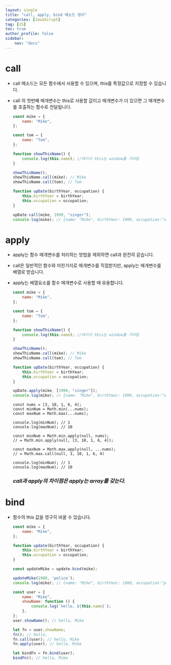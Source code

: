 ```yaml
---
layout: single
title: "call, apply, bind 메소드 정리"
categories: [JavaScript]
tag: [JS]
toc: true
author_profile: false
sidebar:
    nav: "docs"
---
```


# call

- call 메소드는 모든 함수에서 사용할 수 있으며, this를 특정값으로 지정할 수 있습니다.

- call 의 첫번째 매개변수는 this로 사용할 값이고 매개변수가 더 있으면 그 매개변수를 호출하는 함수로 전달됩니다.

  ```js
  const mike = {
      name: "Mike",
  };
  
  const tom = {
      name: "Tom",
  };
  
  function showThisName() {
      console.log(this.name); //여기서 this는 window를 가리킴
  }
  
  showThisName();
  showThisName.call(mike); // Mike
  showThisName.call(tom); // Tom
  
  function upDate(birthYear, occupation) {
      this.birthYear = birthYear;
      this.occupation = occupation;
  }
  
  upDate.call(mike, 1999, "singer");
  console.log(mike); // {name: "Mike", birthYear: 1999, occupation:"singer"}
  
  
  ```

  

# apply

- apply는 함수 매개변수를 처리하는 방법을 제외하면 call과 완전히 같습니다.

- call은 일반적인 함수와 마찬가지로 매개변수를 직접받지만, apply는 매개변수를 배열로 받습니다.

- apply는 배열요소를 함수 매개변수로 사용할 때 유용합니다.

  ```js
  const mike = {
      name: "Mike",
  };
  
  const tom = {
      name: "Tom",
  };
  
  function showThisName() {
      console.log(this.name); //여기서 this는 window를 가리킴
  }
  
  showThisName();
  showThisName.call(mike); // Mike
  showThisName.call(tom); // Tom
  
  function upDate(birthYear, occupation) {
      this.birthYear = birthYear;
      this.occupation = occupation;
  }
  
  upDate.apply(mike, [1999, "singer"]);
  console.log(mike); // {name: "Mike", birthYear: 1999, occupation:"singer"}
  ```

  ```;
  const nums = [3, 10, 1, 6, 4];
  const minNum = Math.min(...nums);
  const maxNum = Math.max(...nums);
  
  console.log(minNum); // 1 
  console.log(maxNum); // 10
  
  const minNum = Math.min.apply(null, nums);
  // = Math.min.apply(null, [3, 10, 1, 6, 4]);
  
  const maxNum = Math.max.apply(null, ...nums);
  // = Math.max.call(null, 3, 10, 1, 6, 4)
  
  console.log(minNum); // 1
  console.log(maxNum); // 10
  ```

  ###  *call과 apply의 차이점은 apply는 array를 갖는다.*



# bind

- 함수의 this 값을 영구히 바꿀 수 있습니다.

  ```js
  const mike = {
      name: "Mike",
  };
  
  function update(birthYear, occupation) {
      this.birthYear = birthYear;
      this.occupation = occupation;
  }
  
  const updateMike = update.bind(mike); 
  
  updateMike(1980, 'police');
  console.log(mike); // {name: "Mike", birthYear: 1980, occupation:"police"}
  
  const user = {
      name: "Mike",
      showName: function () {
          console.log(`hello, ${this.name}`);
      },
  };
  user.showName(); // hello, Mike
  
  let fn = user.showName;
  fn(); // hello,
  fn.call(user); // hello, Mike
  fn.apply(user); // hello, Mike
  
  let bindFn = fn.bind(user);
  bindFn(); // hello, Mike
  ```

  
